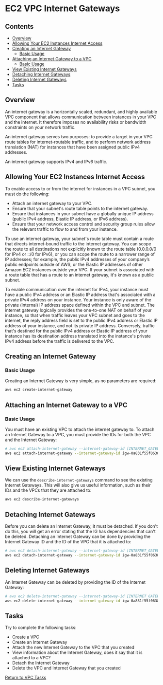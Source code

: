 # EC2 VPC Internet Gateways



<!--TOC_START-->
## Contents
- [Overview](#overview)
- [Allowing Your EC2 Instances Internet Access](#allowing-your-ec2-instances-internet-access)
- [Creating an Internet Gateway](#creating-an-internet-gateway)
	- [Basic Usage](#basic-usage)
- [Attaching an Internet Gateway to a VPC](#attaching-an-internet-gateway-to-a-vpc)
	- [Basic Usage](#basic-usage-1)
- [View Existing Internet Gateways](#view-existing-internet-gateways)
- [Detaching Internet Gateways](#detaching-internet-gateways)
- [Deleting Internet Gateways](#deleting-internet-gateways)
- [Tasks](#tasks)

<!--TOC_END-->
## Overview
An internet gateway is a horizontally scaled, redundant, and highly available VPC component that allows communication between instances in your VPC and the internet.
It therefore imposes no availability risks or bandwidth constraints on your network traffic.

An internet gateway serves two purposes: to provide a target in your VPC route tables for internet-routable traffic, and to perform network address translation (NAT) for instances that have been assigned public IPv4 addresses.

An internet gateway supports IPv4 and IPv6 traffic.

## Allowing Your EC2 Instances Internet Access
To enable access to or from the internet for instances in a VPC subnet, you must do the following:
- Attach an internet gateway to your VPC.
- Ensure that your subnet's route table points to the internet gateway.
- Ensure that instances in your subnet have a globally unique IP address (public IPv4 address, Elastic IP address, or IPv6 address).
- Ensure that your network access control and security group rules allow the relevant traffic to flow to and from your instance.

To use an internet gateway, your subnet's route table must contain a route that directs internet-bound traffic to the internet gateway.
You can scope the route to all destinations not explicitly known to the route table (0.0.0.0/0 for IPv4 or ::/0 for IPv6), or you can scope the route to a narrower range of IP addresses; for example, the public IPv4 addresses of your company’s public endpoints outside of AWS, or the Elastic IP addresses of other Amazon EC2 instances outside your VPC.
If your subnet is associated with a route table that has a route to an internet gateway, it's known as a public subnet.

To enable communication over the internet for IPv4, your instance must have a public IPv4 address or an Elastic IP address that's associated with a private IPv4 address on your instance.
Your instance is only aware of the private (internal) IP address space defined within the VPC and subnet.
The internet gateway logically provides the one-to-one NAT on behalf of your instance, so that when traffic leaves your VPC subnet and goes to the internet, the reply address field is set to the public IPv4 address or Elastic IP address of your instance, and not its private IP address.
Conversely, traffic that's destined for the public IPv4 address or Elastic IP address of your instance has its destination address translated into the instance's private IPv4 address before the traffic is delivered to the VPC.

## Creating an Internet Gateway

### Basic Usage
Creating an Internet Gateway is very simple, as no parameters are required:
```bash
aws ec2 create-internet-gateway 
```

## Attaching an Internet Gateway to a VPC

### Basic Usage
You must have an existing VPC to attach the internet gateway to.
To attach an Internet Gateway to a VPC, you must provide the IDs for both the VPC and the Internet Gateway:
```bash
# aws ec2 attach-internet-gateway --internet-gateway-id [INTERNET_GATEWAY_ID] --vpc-id [VPC_ID]
aws ec2 attach-internet-gateway --internet-gateway-id igw-0a831f55f06387254 --vpc-id vpc-05207b1e60ee695c5
```

## View Existing Internet Gateways
We can use the `describe-internet-gateways` command to see the existing Internet Gateways.
This will also give us useful information, such as their IDs and the VPCs that they are attached to:
```bash
aws ec2 describe-internet-gateways
```

## Detaching Internet Gateways
Before you can delete an Internet Gateway, it must be detached. If you don't do this, you will get an error stating that the IG has dependencies that can't be deleted.
Detaching an Internet Gateway can be done by providing the Internet Gateway ID and the ID of the VPC that it is attached to:
```bash
# aws ec2 detach-internet-gateway --internet-gateway-id [INTERNET_GATEWAY_ID] --vpc-id [VPC_ID]
aws ec2 detach-internet-gateway --internet-gateway-id igw-0a831f55f06387254 --vpc-id vpc-05207b1e60ee695c5
```

## Deleting Internet Gateways
An Internet Gateway can be deleted by providing the ID of the Internet Gateway:
```bash
# aws ec2 delete-internet-gateway --internet-gateway-id [INTERNET_GATEWAY_ID]
aws ec2 delete-internet-gateway --internet-gateway-id igw-0a831f55f06387254
```

## Tasks
Try to complete the following tasks:
- Create a VPC
- Create an Internet Gateway
- Attach the new Internet Gateway to the VPC that you created
- View information about the Internet Gateway, does it say that it is attached to a VPC?
- Detach the Internet Gateway
- Delete the VPC and Internet Gateway that you created

[Return to VPC Tasks](../README.md#tasks)

